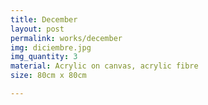 ```yaml
---
title: December
layout: post
permalink: works/december
img: diciembre.jpg
img_quantity: 3
material: Acrylic on canvas, acrylic fibre
size: 80cm x 80cm

---
```

